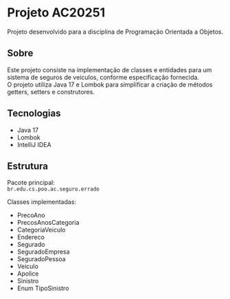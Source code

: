 # Projeto AC20251

Projeto desenvolvido para a disciplina de Programação Orientada a Objetos.

## Sobre

Este projeto consiste na implementação de classes e entidades para um sistema de seguros de veículos, conforme especificação fornecida.  
O projeto utiliza Java 17 e Lombok para simplificar a criação de métodos getters, setters e construtores.

## Tecnologias

- Java 17
- Lombok
- IntelliJ IDEA

## Estrutura

Pacote principal:  
`br.edu.cs.poo.ac.seguro.errado`

Classes implementadas:
- PrecoAno
- PrecosAnosCategoria
- CategoriaVeiculo
- Endereco
- Segurado
- SeguradoEmpresa
- SeguradoPessoa
- Veiculo
- Apolice
- Sinistro
- Enum TipoSinistro
